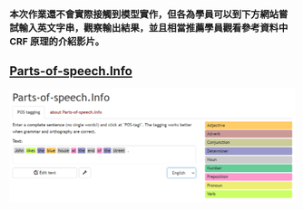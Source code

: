 ### 本次作業還不會實際接觸到模型實作，但各為學員可以到下方網站嘗試輸入英文字串，觀察輸出結果，並且相當推薦學員觀看參考資料中 CRF 原理的介紹影片。

## [Parts-of-speech.Info](https://parts-of-speech.info/)
![](Parts-of-speech.Info.png)

